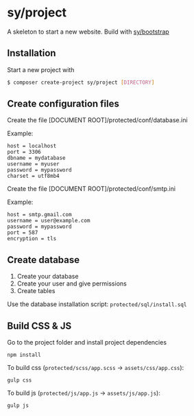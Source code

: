 # sy/project

A skeleton to start a new website. Build with [sy/bootstrap](https://github.com/syframework/bootstrap)

## Installation

Start a new project with

```bash
$ composer create-project sy/project [DIRECTORY]
```

## Create configuration files

Create the file [DOCUMENT ROOT]/protected/conf/database.ini

Example:

```
host = localhost
port = 3306
dbname = mydatabase
username = myuser
password = mypassword
charset = utf8mb4
```

Create the file [DOCUMENT ROOT]/protected/conf/smtp.ini

Example:

```
host = smtp.gmail.com
username = user@example.com 
password = mypassword
port = 587
encryption = tls
```

## Create database

1. Create your database
2. Create your user and give permissions
3. Create tables

Use the database installation script: ```protected/sql/install.sql```

## Build CSS & JS

Go to the project folder and install project dependencies
```
npm install
```

To build css (```protected/scss/app.scss``` -> ```assets/css/app.css```):
```
gulp css
```

To build js (```protected/js/app.js``` -> ```assets/js/app.js```):
```
gulp js
```